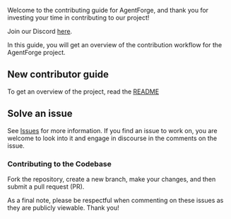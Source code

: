 Welcome to the contributing guide for AgentForge, and thank you for investing your time in contributing to our project!

Join our Discord [here](https://discord.gg/a8uDbxzEbM).

In this guide, you will get an overview of the contribution workflow for the AgentForge project.

## New contributor guide

To get an overview of the project, read the [README](https://github.com/ManifoldRG/AgentForge#readme)

## Solve an issue

See [Issues](https://github.com/ManifoldRG/AgentForge/issues) for more information. If you find an issue to work on, you are welcome to look into it and engage in discourse in the comments on the issue.

### Contributing to the Codebase

Fork the repository, create a new branch, make your changes, and then submit a pull request (PR).

As a final note, please be respectful when commenting on these issues as they are publicly viewable. Thank you!
